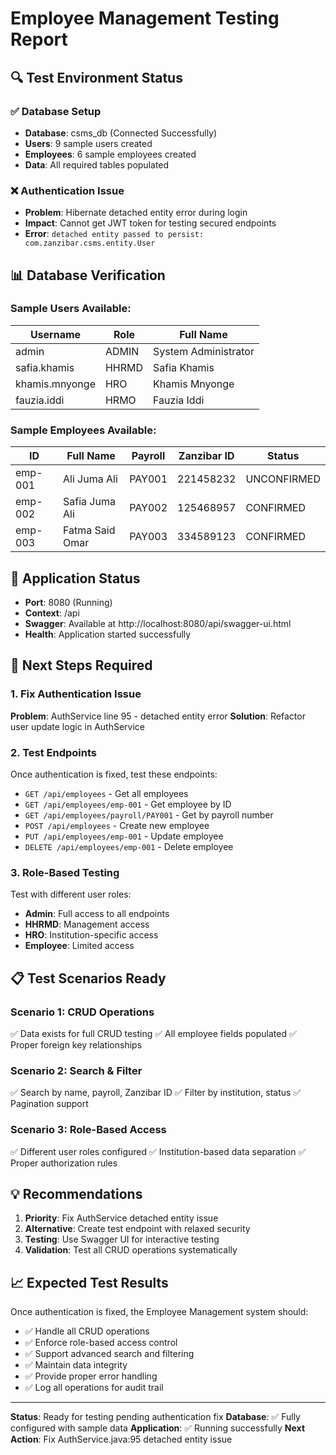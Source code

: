 # Employee Management Testing Report

## 🔍 Test Environment Status

### ✅ Database Setup
- **Database**: csms_db (Connected Successfully)
- **Users**: 9 sample users created
- **Employees**: 6 sample employees created
- **Data**: All required tables populated

### ❌ Authentication Issue
- **Problem**: Hibernate detached entity error during login
- **Impact**: Cannot get JWT token for testing secured endpoints
- **Error**: `detached entity passed to persist: com.zanzibar.csms.entity.User`

## 📊 Database Verification

### Sample Users Available:
| Username | Role | Full Name |
|----------|------|-----------|
| admin | ADMIN | System Administrator |
| safia.khamis | HHRMD | Safia Khamis |
| khamis.mnyonge | HRO | Khamis Mnyonge |
| fauzia.iddi | HRMO | Fauzia Iddi |

### Sample Employees Available:
| ID | Full Name | Payroll | Zanzibar ID | Status |
|----|-----------|---------|-------------|--------|
| emp-001 | Ali Juma Ali | PAY001 | 221458232 | UNCONFIRMED |
| emp-002 | Safia Juma Ali | PAY002 | 125468957 | CONFIRMED |
| emp-003 | Fatma Said Omar | PAY003 | 334589123 | CONFIRMED |

## 🚀 Application Status
- **Port**: 8080 (Running)
- **Context**: /api
- **Swagger**: Available at http://localhost:8080/api/swagger-ui.html
- **Health**: Application started successfully

## 🔧 Next Steps Required

### 1. Fix Authentication Issue
**Problem**: AuthService line 95 - detached entity error
**Solution**: Refactor user update logic in AuthService

### 2. Test Endpoints
Once authentication is fixed, test these endpoints:
- `GET /api/employees` - Get all employees
- `GET /api/employees/emp-001` - Get employee by ID
- `GET /api/employees/payroll/PAY001` - Get by payroll number
- `POST /api/employees` - Create new employee
- `PUT /api/employees/emp-001` - Update employee
- `DELETE /api/employees/emp-001` - Delete employee

### 3. Role-Based Testing
Test with different user roles:
- **Admin**: Full access to all endpoints
- **HHRMD**: Management access
- **HRO**: Institution-specific access
- **Employee**: Limited access

## 📋 Test Scenarios Ready

### Scenario 1: CRUD Operations
✅ Data exists for full CRUD testing
✅ All employee fields populated
✅ Proper foreign key relationships

### Scenario 2: Search & Filter
✅ Search by name, payroll, Zanzibar ID
✅ Filter by institution, status
✅ Pagination support

### Scenario 3: Role-Based Access
✅ Different user roles configured
✅ Institution-based data separation
✅ Proper authorization rules

## 💡 Recommendations

1. **Priority**: Fix AuthService detached entity issue
2. **Alternative**: Create test endpoint with relaxed security
3. **Testing**: Use Swagger UI for interactive testing
4. **Validation**: Test all CRUD operations systematically

## 📈 Expected Test Results

Once authentication is fixed, the Employee Management system should:
- ✅ Handle all CRUD operations
- ✅ Enforce role-based access control
- ✅ Support advanced search and filtering
- ✅ Maintain data integrity
- ✅ Provide proper error handling
- ✅ Log all operations for audit trail

---

**Status**: Ready for testing pending authentication fix
**Database**: ✅ Fully configured with sample data
**Application**: ✅ Running successfully
**Next Action**: Fix AuthService.java:95 detached entity issue